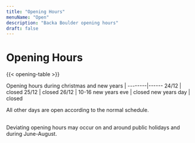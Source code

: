 ```yaml
---
title: "Opening Hours"
menuName: "Open"
description: "Backa Boulder opening hours"
draft: false
---
```


# Opening Hours

{{< opening-table >}}


Opening hours during christmas and new years    | 
--------|------
24/12     | closed
25/12   | closed
26/12 | 10-16
new years eve | closed
new years day | closed

All other days are open according to the normal schedule.

##

<!-- 
You can use this template for temporary opening hours
1. Remove this text and the html comment tags
2. Edit the information below
3. Voila, site will display temp opening hours.
4. Don't forget to change the Swedish content.


##

Opening hours during Easter    |
---------------------|----------
Friday April 2nd     | 10-19
Saturday April 3rd   | 10-19
Sunday April 4th     | 10-19
Monday April 5th     | 10-19

-->

Deviating opening hours may occur on and around public holidays and during June-August.
